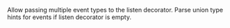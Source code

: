 Allow passing multiple event types to the listen decorator.
Parse union type hints for events if listen decorator is empty.
